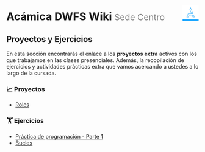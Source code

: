 <div style="float: right; padding-top: 1.85em;">
  <img style="width: 3em" src="assets/acamica.jpg">
</div>

# Acámica DWFS Wiki <span style="font-weight: normal; font-size: 0.8em; color: grey;">Sede Centro</span>

## Proyectos y Ejercicios

En esta sección encontrarás el enlace a los **proyectos extra** activos con los que trabajamos en las clases presenciales. Además, la recopilación de ejercicios y actividades prácticas extra que vamos acercando a ustedes a lo largo de la cursada.

### 📈 Proyectos

* [Roles](roles/roles.md)

### 🏋 Ejercicios

* [Práctica de programación - Parte 1](ejercicios/00-intro-programacion-01.md)
* [Bucles](ejercicios/ejercicio-bucles.md)